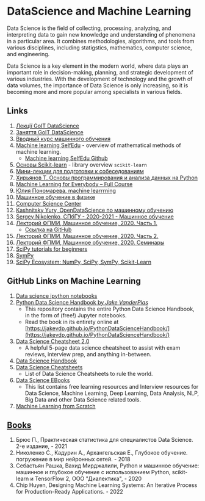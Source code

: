 # DataScience and Machine Learning

Data Science is the field of collecting, processing, analyzing, and interpreting data to gain new knowledge and understanding of phenomena in a particular area. It combines methodologies, algorithms, and tools from various disciplines, including statigstics, mathematics, computer science, and engineering.

Data Science is a key element in the modern world, where data plays an important role in decision-making, planning, and strategic development of various industries. With the development of technology and the growth of data volumes, the importance of Data Science is only increasing, so it is becoming more and more popular among specialists in various fields.

## Links

1. [Лекції GoIT DataScience](https://www.youtube.com/playlist?list=PLSedFp3uvY2WRdUffjDH_Tn3VxYRga37F)
2. [Заняття GoIT DataScience](https://www.youtube.com/playlist?list=PLSedFp3uvY2WGKEwxy5ihF_U2HVaDXXgF)
3. [Вводный курс машинного обучения](https://www.youtube.com/playlist?list=PLX9afROa9MG19JK0JMoy4tIrHvx_z6dHZ)
4. [Machine learning SelfEdu](https://proproprogs.ru/ml) - overview of mathematical methods of machine learning.
   - [Machine learning SelfEdu Github](https://github.com/selfedu-rus/machine_learning)
5. [Основы Scikit-learn](https://youtu.be/sNDW8d8eB1U) - library overview `scikit-learn`
6. [Мини-лекции для подготовки к собеседованиям](https://www.youtube.com/playlist?list=PLOKb3HTyuVMC0-NAlngaHJou7IjECakUI)
7. [Хирьянов Т. Основы программирования и анализа данных на Python](https://www.youtube.com/playlist?list=PL2mBTfXHM2qgCMm8RtXm59w27bPTQx55I)
8. [Machine Learning for Everybody – Full Course](https://www.youtube.com/watch?v=i_LwzRVP7bg&t=443s&ab_channel=freeCodeCamp.org)
9. [Юлия Пономарева, machine learrrning](https://www.youtube.com/@machine_learrrning/videos)
10. [Машинное обучение в физике](https://www.youtube.com/playlist?list=PLcsjsqLLSfNDi6JXY5GYYXLC7sUZ_ZH1o)
11. [Computer Science Center](https://compscicenter.ru/teachers/618/)
12. [Kashnitsky Yury, OpenDataScience по машинному обучению](https://www.youtube.com/playlist?list=PLVlY_7IJCMJdgcCtQfzj5j8OVB_Y0GJCl)
13. [Sergey Nikolenko, СПбГУ - 2020-2021 - Машинное обучение](https://www.youtube.com/playlist?list=PLwdBkWbW0oHEUmY07a0G5jabP_fWfGQet)
14. [Лекторий ФПМИ, Машинное обучение, 2020. Часть 1.](https://www.youtube.com/playlist?list=PL4_hYwCyhAvZyW6qS58x4uElZgAkMVUvj)
    - [Ссылка на GitHub](https://github.com/girafe-ai/ml-course)
15. [Лекторий ФПМИ, Машинное обучение, 2020. Часть 2.](https://www.youtube.com/playlist?list=PL4_hYwCyhAvY7k32D65q3xJVo8X8dc3Ye)
16. [Лекторий ФПМИ, Машинное обучение, 2020. Семинары](https://www.youtube.com/playlist?list=PL4_hYwCyhAvZLp0CTIDVQr9FtDR_7DaUr)
17. [SciPy tutorials for beginners](https://www.youtube.com/playlist?list=PL1A5nGiCuuctkzARw3rfKIKUJEmby3X14)
18. [SymPy](https://www.youtube.com/playlist?list=PLSE7WKf_qqo1T5VV1nqXTj2iNiSpFk72T)
19. [SciPy Ecosystem: NumPy, SciPy, SymPy, Scikit-Learn](https://www.youtube.com/playlist?list=PLSE7WKf_qqo3-ZCrwqlwXC7si3ZBa0OOs)

## GitHub Links on Machine Learning

1. [Data science ipython notebooks](https://github.com/donnemartin/data-science-ipython-notebooks)
2. [Python Data Science Handbook by *Jake VanderPlas*](https://github.com/jakevdp/PythonDataScienceHandbook)
   - This repository contains the entire Python Data Science Handbook, in the form of (free!) Jupyter notebooks.
   - Read the book in its entirety online at [https://jakevdp.github.io/PythonDataScienceHandbook/](https://jakevdp.github.io/PythonDataScienceHandbook/)
3. [Data Science Cheatsheet 2.0](https://github.com/aaronwangy/Data-Science-Cheatsheet)
   - A helpful 5-page data science cheatsheet to assist with exam reviews, interview prep, and anything in-between. 
4. [Data Science Handbook](https://github.com/CodexploreRepo/data-science)
5. [Data Science Cheatsheets](https://github.com/FavioVazquez/ds-cheatsheets)
   - List of Data Science Cheatsheets to rule the world.
6. [Data Science EBooks](https://github.com/data-science-projects-and-resources/Data-Science-EBooks#cheat-sheets)
   - This list contains free learning resources and Interview resources for Data Science, Machine Learning, Deep Learning, Data Analysis, NLP, Big Data and other Data Science related tools.
7. [Machine Learning from Scratch](https://github.com/dafriedman97/mlbook)

## [Books](https://www.youtube.com/watch?v=xtT-cI5mPcE&t=305s&ab_channel=miracl6)

1. Брюс П., Практическая статистика для специалистов Data Science. 2-е издание, - 2021
2. Николенко С., Кадурин А., Архангельская Е., Глубокое обучение. погружение в мир нейронных сетей. - 2018
3. Себастьян Рашка, Вахид Мирджалили, Python и машинное обучение: машинное и глубокое обучение с использованием Python, scikit-learn и TensorFlow 2, ООО "Диалектика", - 2020
4. Chip Huyen, Designing Machine Learning Systems: An Iterative Process for Production-Ready Applications. - 2022
